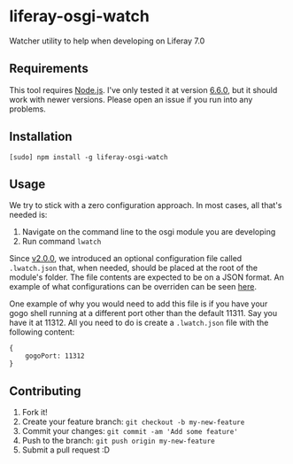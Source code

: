 # liferay-osgi-watch

Watcher utility to help when developing on Liferay 7.0

## Requirements

This tool requires [Node.js](https://nodejs.org). I've only tested it at version [6.6.0](https://nodejs.org/en/blog/release/v6.6.0/), but it should work with newer versions. Please open an issue if you run into any problems.

## Installation

`[sudo] npm install -g liferay-osgi-watch`

## Usage

We try to stick with a zero configuration approach. In most cases, all that's needed is:

1. Navigate on the command line to the osgi module you are developing
2. Run command `lwatch`

Since [v2.0.0](https://github.com/liferay/liferay-osgi-watch/releases/tag/v2.0.0), we introduced an optional configuration file called `.lwatch.json` that, when needed, should be placed at the root of the module's folder. The file contents are expected to be on a JSON format. An example of what configurations can be overriden can be seen [here](https://github.com/liferay/liferay-osgi-watch/blob/master/config.json).

One example of why you would need to add this file is if you have your gogo shell running at a different port other than the default 11311. Say you have it at 11312. All you need to do is create a `.lwatch.json` file with the following content:

```
{
    gogoPort: 11312
}
```

## Contributing

1. Fork it!
2. Create your feature branch: `git checkout -b my-new-feature`
3. Commit your changes: `git commit -am 'Add some feature'`
4. Push to the branch: `git push origin my-new-feature`
5. Submit a pull request :D
